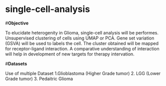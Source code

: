 # single-cell-analysis

#**Objective**

To elucidate heterogenity in Glioma, single-cell analysis will be performes. Unsupervised clustering of cells using UMAP or PCA. Gene set variation (GSVA) will be used to labels the cell. The cluster obtained will be mapped for receptor-ligand interaction. A comparative understanding of interaction will help in development of new targets for therapy intervation. 

#**Datasets**

Use of multiple Dataset 1.Glioblastoma (Higher Grade tumor) 2. LGG (Lower Grade tumor) 3. Pedaitric Glioma
